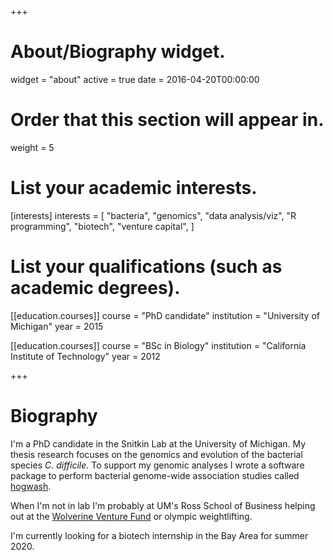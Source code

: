 +++
# About/Biography widget.
widget = "about"
active = true
date = 2016-04-20T00:00:00

# Order that this section will appear in.
weight = 5

# List your academic interests.
[interests]
  interests = [
    "bacteria",
    "genomics",
    "data analysis/viz",
    "R programming", 
    "biotech", 
    "venture capital", 
  ]

# List your qualifications (such as academic degrees).
[[education.courses]]
  course = "PhD candidate"
  institution = "University of Michigan"
  year = 2015

[[education.courses]]
  course = "BSc in Biology"
  institution = "California Institute of Technology"
  year = 2012
 
+++

# Biography

I'm a PhD candidate in the Snitkin Lab at the University of Michigan. My thesis research focuses on the genomics and evolution of the bacterial species *C. difficile.* To support my genomic analyses I wrote a software package to perform bacterial genome-wide association studies called [hogwash](https://github.com/katiesaund/hogwash). 

When I'm not in lab I'm probably at UM's Ross School of Business helping out at the [Wolverine Venture Fund](http://zli.umich.edu/wolverine-venture-fund) or olympic weightlifting. 

I'm currently looking for a biotech internship in the Bay Area for summer 2020. 


